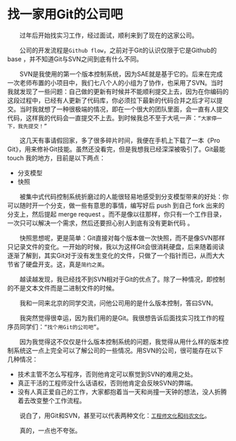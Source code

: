 # 找一家用Git的公司吧

　　过年后开始找实习工作，经过面试，顺利来到了现在的这家公司。

<!--more-->
　　公司的开发流程是`Github flow`，之前对于Git的认识仅限于它是Github的 base ，并不知道Git与SVN之间到底有什么不同。

　　SVN是我使用的第一个版本控制系统，因为SAE就是基于它的。后来在完成一次老师布置的小项目中，我们七八个人的小组为了协作，也采用了SVN。当时我就发现了一些问题：自己做的更新有时候并不能顺利提交上去，因为在你编码的这段过程中，已经有人更新了代码库，你必须拉下最新的代码合并之后才可以提交。当时我就想了一种很极端的情况，即在一个很大的团队里面，会一直有人提交代码，这样我的代码会一直提交不上去。到时候我总不至于大吼一声：`“大家停一下，我先提交！”`


　　这几天有事请假回家，多了很多碎片时间，我便在手机上下载了一本《Pro Git》，用来修补Git技能。虽然还没看完，但是我想我已经深深被吸引了。Git最能 touch 我的地方，目前是以下两点：

- 分支模型
- 快照

　　被集中式代码控制系统折磨过的人能很轻易地感受到分支模型带来的好处：你可以随时开一个分支，做一些有意思的事情，编写好后 push 到自己 fork 出来的分支上，然后提起 merge request 。而不是像以往那样，你只有一个工作目录，一次只可以解决一个需求，然后还要担心别人到底有没有更新代码 。

　　快照思想呢，更是简单：Git直接对每个版本做一次快照，而不是像SVN那样只记录文件的变化。一开始的时候，我以为这样Git会很消耗硬盘，后来随着阅读逐渐了解到，其实Git对于没有发生变化的文件，只做了一个指针而已，从而大大节省了硬盘开支。这，真是`简约之美`。

　　越读越发现，我已经找不到SVN相对于Git的优点了。除了一种情况，即控制的不是文本文件而是二进制文件的时候。

　　我和一同来北京的同学交流，问他公司用的是什么版本控制，答曰SVN。

　　我突然觉得很幸运，因为我们用的是Git。我很想告诉后面找实习找工作的程序员同学们：`“找个用Git的公司吧”`。

　　因为我觉得这不仅仅是什么版本控制系统的问题，我觉得从用什么样的版本控制系统这一点上完全可以了解公司的一些情况。用SVN的公司，很可能存在以下几种情况：

- 技术主管不怎么写程序，否则他肯定可以察觉到SVN的难用之处。
- 真正干活的工程师没什么话语权，否则他肯定会反映SVN的弊端。
- 没有人真正爱自己的工作，大家都抱着当一天和尚撞一天钟的想法，没人折腾着去改变整个工作流程。

　　说白了，用Git和SVN，甚至可以代表两种文化：[`工程师文化`和`码农文化`](http://www.zhihu.com/question/22867954)。

　　真的，一点也不夸张。


